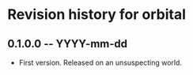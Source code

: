 # Revision history for orbital

## 0.1.0.0 -- YYYY-mm-dd

* First version. Released on an unsuspecting world.

